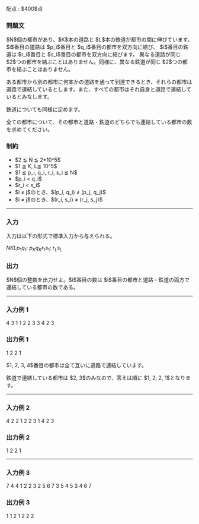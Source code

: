 
<div>

<span>

<span>

<p>
配点 : $400$点
</p>

<div>

<section>

### **問題文**

<p>
$N$個の都市があり、$K$本の道路と $L$本の鉄道が都市の間に伸びています。
$i$番目の道路は $p_i$番目と $q_i$番目の都市を双方向に結び、
$i$番目の鉄道は $r_i$番目と $s_i$番目の都市を双方向に結びます。
異なる道路が同じ $2$つの都市を結ぶことはありません。同様に、異なる鉄道が同じ $2$つの都市を結ぶことはありません。
</p>

<p>
ある都市から別の都市に何本かの道路を通って到達できるとき、それらの都市は道路で連結しているとします。また、すべての都市はそれ自身と道路で連結しているとみなします。

鉄道についても同様に定めます。
</p>

<p>
全ての都市について、その都市と道路・鉄道のどちらでも連結している都市の数を求めてください。
</p>

</section>

</div>

<div>

<section>

### **制約**

<ul>

<li>
$2 ≦ N ≦ 2*10^5$
</li>

<li>
$1 ≦ K, L≦ 10^5$
</li>

<li>
$1 ≦ p_i, q_i, r_i, s_i ≦ N$
</li>

<li>
$p_i < q_i$
</li>

<li>
$r_i < s_i$
</li>

<li>
$i ≠ j$のとき、$(p_i, q_i) ≠ (p_j, q_j)$
</li>

<li>
$i ≠ j$のとき、$(r_i, s_i) ≠ (r_j, s_j)$
</li>

</ul>

</section>

</div>

---

<div>

<div>

<section>

### **入力**

<p>
入力は以下の形式で標準入力から与えられる。
</p>

<div>

$N$$K$$L$$p_1$$q_1$:
$p_K$$q_K$$r_1$$s_1$:
$r_L$$s_L$
</div>

</section>

</div>

<div>

<section>

### **出力**

<p>
$N$個の整数を出力せよ。$i$番目の数は $i$番目の都市と道路・鉄道の両方で連結している都市の数である。
</p>

</section>

</div>

</div>

---

<div>

<section>

### **入力例 1**

<div>

4 3 1
1 2
2 3
3 4
2 3

</div>

</section>

</div>

<div>

<section>

### **出力例 1**

<div>

1 2 2 1

</div>

<p>
$1, 2, 3, 4$番目の都市は全て互いに道路で連結しています。
</p>

<p>
鉄道で連結している都市は $2, 3$のみなので、答えは順に $1, 2, 2, 1$となります。
</p>

</section>

</div>

---

<div>

<section>

### **入力例 2**

<div>

4 2 2
1 2
2 3
1 4
2 3

</div>

</section>

</div>

<div>

<section>

### **出力例 2**

<div>

1 2 2 1

</div>

</section>

</div>

---

<div>

<section>

### **入力例 3**

<div>

7 4 4
1 2
2 3
2 5
6 7
3 5
4 5
3 4
6 7

</div>

</section>

</div>

<div>

<section>

### **出力例 3**

<div>

1 1 2 1 2 2 2

</div>

</section>

</div>

</span>

</span>

</div>
